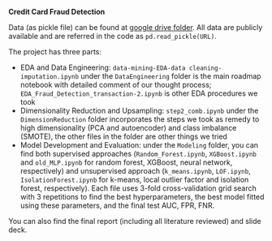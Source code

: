 **Credit Card Fraud Detection**

Data (as pickle file) can be found at [google drive folder](https://drive.google.com/drive/u/1/folders/1yw2Y3cxsSXTgbTJg5nSaLs2cwNSPhWXl). All data are publicly available and are referred in the code as `pd.read_pickle(URL)`. 
 
The project has three parts: 
- EDA and Data Engineering: `data-mining-EDA-data cleaning-imputation.ipynb` under the `DataEngineering` folder is the main roadmap notebook with detailed comment of our thought process; `EDA_Fraud_Detection_transaction-2.ipynb` is other EDA procedures we took 
- Dimensionality Reduction and Upsampling: `step2_comb.ipynb` under the `DimensionReduction` folder incorporates the steps we took as remedy to high dimensionality (PCA and autoencoder) and class imbalance (SMOTE), the other files in the folder are other things we tried
- Model Development and Evaluation: under the `Modeling` folder, you can find both supervised approaches (`Random_Forest.ipynb`, `XGBoost.ipynb` and `old_MLP.ipynb` for random forest, XGBoost, neural network, respectively) and unsupervised approach (`k_means.ipynb`, `LOF.ipynb`, `IsolationForest.ipynb` for k-means, local outlier factor and isolation forest, respectively). Each file uses 3-fold cross-validation grid search with 3 repetitions to find the best hyperparameters, the best model fitted using these parameters, and the final test AUC, FPR, FNR.

You can also find the final report (including all literature reviewed) and slide deck. 
